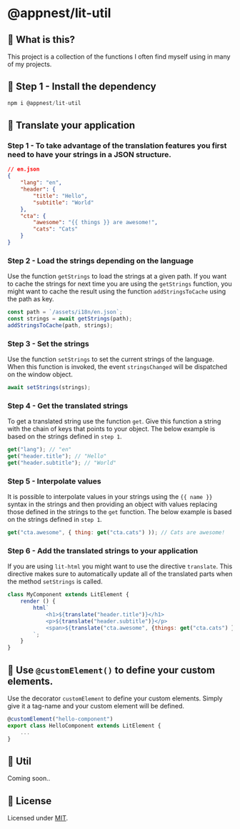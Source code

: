 # @appnest/lit-util

## 🤔 What is this?

This project is a collection of the functions I often find myself using in many of my projects.

## 🎉 Step 1 - Install the dependency

```javascript
npm i @appnest/lit-util
```

## 📝 Translate your application

### Step 1 - To take advantage of the translation features you first need to have your strings in a JSON structure.

```json
// en.json
{
	"lang": "en",
	"header": {
		"title": "Hello",
		"subtitle": "World"
	},
	"cta": {
		"awesome": "{{ things }} are awesome!",
		"cats": "Cats"
	}
}
```

### Step 2 - Load the strings depending on the language

Use the function `getStrings` to load the strings at a given path. If you want to cache the strings for next time you are using the `getStrings` function, you might want to cache the result using the function `addStringsToCache` using the path as key.

```javascript
const path = `/assets/i18n/en.json`;
const strings = await getStrings(path);
addStringsToCache(path, strings);
```

### Step 3 - Set the strings

Use the function `setStrings` to set the current strings of the language. When this function is invoked, the event `stringsChanged` will be dispatched on the window object.

```javascript
await setStrings(strings);
```

### Step 4 - Get the translated strings

To get a translated string use the function `get`. Give this function a string with the chain of keys that points to your object. The below example is based on the strings defined in `step 1`.

```javascript
get("lang"); // "en"
get("header.title"); // "Hello"
get("header.subtitle"); // "World"
```

### Step 5 - Interpolate values

It is possible to interpolate values in your strings using the `{{ name }}` syntax in the strings and then providing an object with values replacing those defined in the strings to the `get` function. The below example is based on the strings defined in `step 1`.

```javascript
get("cta.awesome", { thing: get("cta.cats") )); // Cats are awesome!
```

### Step 6 - Add the translated strings to your application

If you are using `lit-html` you might want to use the directive `translate`. This directive makes sure to automatically update all of the translated parts when the method `setStrings` is called.

```javascript
class MyComponent extends LitElement {
	render () {
		html`
			<h1>${translate("header.title")}</h1>
			<p>${translate("header.subtitle")}</p>
			<span>${translate("cta.awesome", {things: get("cta.cats") })}</span>
		`;
	}
}
```

## 🦀 Use `@customElement()` to define your custom elements.

Use the decorator `customElement` to define your custom elements. Simply give it a tag-name and your custom element will be defined.

```javascript
@customElement("hello-component")
export class HelloComponent extends LitElement {
	...
}
```


## 🌻 Util

Coming soon..



## 🎉 License

Licensed under [MIT](https://opensource.org/licenses/MIT).